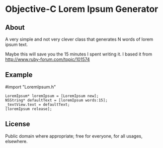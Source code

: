 # Objective-C Lorem Ipsum Generator

## About

A very simple and not very clever class that generates N words of lorem ipsum text.

Maybe this will save you the 15 minutes I spent writing it. I based it from http://www.ruby-forum.com/topic/101574

## Example
   #import "LoremIpsum.h"

    LoremIpsum* loremIpsum = [LoremIpsum new];
    NSString* defaultText = [loremIpsum words:15];
    _textView.text = defaultText;
    [loremIpsum release];

## License

Public domain where appropriate; free for everyone, for all usages, elsewhere.
